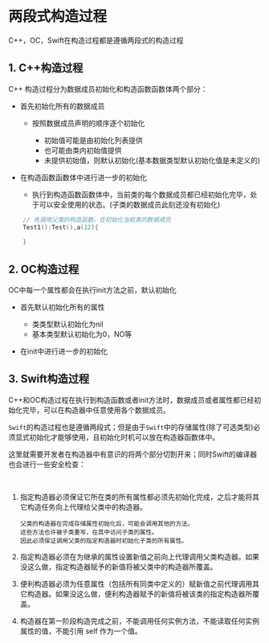 # 两段式构造过程

C++，OC，Swift在构造过程都是遵循两段式的构造过程

## 1. C++构造过程

C++ 构造过程分为数据成员初始化和构造函数函数体两个部分：

- 首先初始化所有的数据成员

    - 按照数据成员声明的顺序逐个初始化
         
         - 初始值可能是由初始化列表提供
         - 也可能由类内初始值提供
         - 未提供初始值，则默认初始化(基本数据类型默认初始化值是未定义的)


- 在构造函数函数体中进行进一步的初始化

    - 执行到构造函数函数体中，当前类的每个数据成员都已经初始化完毕，处于可以安全使用的状态。(子类的数据成员此刻还没有初始化)

```c++ 
    // 先调用父类的构造函数，在初始化当前类的数据成员 
    Test1():Test(),a(12){
        
    }

```

## 2. OC构造过程

OC中每一个属性都会在执行init方法之前，默认初始化

- 首先默认初始化所有的属性
   
    - 类类型默认初始化为nil
    - 基本类型默认初始化为0，NO等

- 在init中进行进一步的初始化


## 3. Swift构造过程

C++和OC构造过程在执行到构造函数或者init方法时，数据成员或者属性都已经初始化完毕，可以在构造器中任意使用各个数据成员。


`Swift`的构造过程也是遵循两段式；但是由于`Swift`中的存储属性(除了可选类型)必须显式初始化才能够使用，且初始化时机可以放在构造器函数体中。

这里就需要开发者在构造器中有意识的将两个部分切割开来；同时Swift的编译器也会进行一些安全检查：

    
1. 指定构造器必须保证它所在类的所有属性都必须先初始化完成，之后才能将其它构造任务向上代理给父类中的构造器。

       父类的构造器在完成存储属性初始化后，可能会调用其他的方法。
       这些方法也许被子类重写，在其中访问子类的属性。
       因此必须保证调用父类的指定构造器时初始化子类的所有属性。

2. 指定构造器必须在为继承的属性设置新值之前向上代理调用父类构造器。如果没这么做，指定构造器赋予的新值将被父类中的构造器所覆盖。

3. 便利构造器必须为任意属性（包括所有同类中定义的）赋新值之前代理调用其它构造器。如果没这么做，便利构造器赋予的新值将被该类的指定构造器所覆盖。

4. 构造器在第一阶段构造完成之前，不能调用任何实例方法，不能读取任何实例属性的值，不能引用 self 作为一个值。












